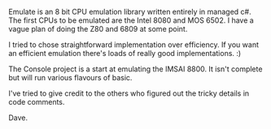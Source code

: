 Emulate is an 8 bit CPU emulation library written entirely in managed c#. The first CPUs to be emulated are the Intel 8080 and MOS 6502. I have a vague plan of doing the Z80 and 6809 at some point.

I tried to chose straightforward implementation over efficiency. If you want an efficient emulation there's loads of really good implementations. :)

The Console project is a start at emulating the IMSAI 8800. It isn't complete but will run various flavours of basic.

I've tried to give credit to the others who figured out the tricky details in code comments.

Dave.